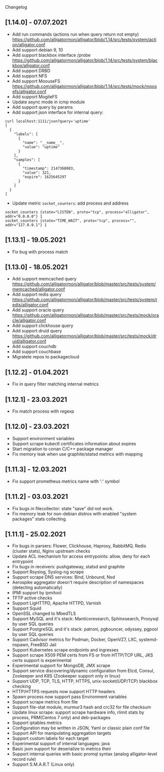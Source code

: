 Changelog

## [1.14.0] - 07.07.2021
- Add run commands (actions run when query return not empty) https://github.com/alligatormon/alligator/blob/1.14/src/tests/system/action/alligator.conf
- Add support debian 9, 10
- Add support blackbox interface /probe https://github.com/alligatormon/alligator/blob/1.14/src/tests/system/blackbox/alligator.conf
- Add support DRBD
- Add support NFS
- Add support MoouseFS https://github.com/alligatormon/alligator/blob/1.14/src/tests/mock/moosefs/alligator.conf
- Add support MogileFS
- Update async mode in icmp module
- Add support query by params
- Add support json interface for internal query:
```
curl localhost:1111/json?query='uptime'
[
  {
    "labels": [
      {
        "name": "__name__",
        "value": "uptime"
      }
    ],
    "samples": [
      {
        "timestamp": 2147368803,
        "value": 321,
        "expire": 1625645297
      }
    ]
  }
]
```
- Update metric `socket_counters`: add process and address
```
socket_counters {state="LISTEN", proto="tcp", process="alligator", addr="0.0.0.0"} 1
socket_counters {state="TIME_WAIT", proto="tcp", process="", addr="127.0.0.1"} 1
```

## [1.13.1] - 19.05.2021
- Fix bug with process match

## [1.13.0] - 18.05.2021
- Add support memcached query https://github.com/alligatormon/alligator/blob/master/src/tests/system/memcached/alligator.conf
- Add support redis query https://github.com/alligatormon/alligator/blob/master/src/tests/system/redis/alligator.conf
- Add support oracle query https://github.com/alligatormon/alligator/blob/master/src/tests/mock/oracle/alligator.conf
- Add support clickhouse query
- Add support druid query https://github.com/alligatormon/alligator/blob/master/src/tests/mock/druid/alligator.conf
- Add support couchdb
- Add support couchbase
- Migratete repos to packagecloud

## [1.12.2] - 01.04.2021
- Fix in query filter matching internal metrics

## [1.12.1] - 23.03.2021
- Fix match process with regexp

## [1.12.0] - 23.03.2021
- Support environment variables
- Support scrape kubectl certificates information about expires
- Start migration to conan C/C++ package manager
- Fix memory leak when use graphite/statsd metrics with mapping

## [1.11.3] - 12.03.2021
- Fix support prometheus metrics name with ':' symbol

## [1.11.2] - 03.03.2021
- Fix bugs in filecollector: state "save" did not work.
- Fix memory leak for non-debian distros with enabled "system packages" stats collecting.

## [1.11.1] - 25.02.2021
- Fix bugs in parsers: Flower, Clickhouse, Haproxy, RabbitMQ, Redis (cluster stats), Nginx upstream checks
- Update ACL mechanism for access entrypoints: allow, deny for each entrypoint
- Fix bugs in receivers: pushgateway, statsd and graphite
- Support Rsyslog, Syslog-ng scrape
- Support scrape DNS services: Bind, Unbound, Nsd
- Aerospike aggregator doesn't require description of namespaces (detecting automatically)
- IPMI support by ipmitool
- TFTP active checks
- Support LigHTTPD, Apache HTTPD, Varnish
- Support Squid
- OpenSSL changed to MbedTLS
- Support MySQL and it's stack: Manticoresearch, Sphinxsearch, Proxysql by user SQL queries
- Support PostgreSQL and it's stack: patroni, pgbouncer, odyssey, pgpool by user SQL queries
- Support Cadvisor metrics for Podman, Docker, OpenVZ7, LXC, systemd-nspawn, FreeBSD Jail
- Support Kubernetes scrape endpoints and ingresses
- Support scrape X509 PEM certs from FS or from HTTP/TCP URL, JKS certs support is experimental
- Experimental support for MongoDB, JMX scrape
- Support service discovering/dynamic configuration from Etcd, Consul, Zookeeper and K8S (Zookeeper support only in linux)
- Support UDP, TCP, TLS, HTTP, HTTPS, unix-socket(UDP/TCP) blackbox checking
- HTTP/HTTPS requests now support HTTP headers
- Spawn process now support pass Environment variables
- Support scrape metrics from file
- Support file-stat module, murmur3 hash and crc32 for file checksum
- Update linux scrape: support scrape hardware info, rlimit stats by process, PRM(Centos 7 only) and deb-packages
- Support iptables metrics
- Configuration may be written in JSON, Yaml or classic plain conf file
- Support API for manipulating aggregation targets
- Support custom labels for each target
- Experimental support of internal languages: java
- Basic json support for deserialize to metrics their
- Support internal queries with basic promql syntax (analog alligator-level record rule)
- Support S.M.A.R.T (Linux only)
